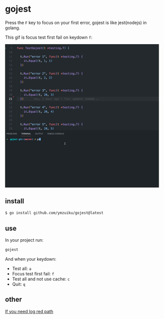 # gojest

Press the `F` key to focus on your first error, gojest is like jest(nodejs) in golang.

This gif is focus test first fail on keydown `f`:

![](./gojest.gif)

## install

```sh
$ go install github.com/ymzuiku/gojest@latest
```

## use

In your project run:

```sh
gojest
```

And when your keydown:

- Test all: `a`
- Focus test first fail: `f`
- Test all and not use cache: `c`
- Quit: `q`

## other

[If you need log red path](./README_it.md)
